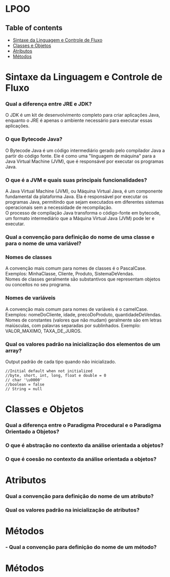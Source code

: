 # LPOO

## Table of contents

- [Sintaxe da Linguagem e Controle de Fluxo](#1)
- [Classes e Objetos](#2)
- [Atributos](#3)
- [Métodos](#4)

##
<a name="1">
<h1>Sintaxe da Linguagem e Controle de Fluxo</h1>
</a>

### Qual a diferença entre JRE e JDK?
O JDK é um kit de desenvolvimento completo para criar aplicações Java, enquanto o JRE
é apenas o ambiente necessário para executar essas aplicações.

### O que Bytecode Java?
O Bytecode Java é um código intermediário gerado pelo compilador Java a partir
do código fonte. Ele é como uma "linguagem de máquina" para a Java Virtual Machine
(JVM), que é responsável por executar os programas Java.

### O que é a JVM e quais suas principais funcionalidades?
A Java Virtual Machine (JVM), ou Máquina Virtual Java, é um componente
fundamental da plataforma Java. Ela é responsável por executar os programas Java,
permitindo que sejam executados em diferentes sistemas operacionais sem a
necessidade de recompilação. <br>
O processo de compilação Java transforma o código-fonte em bytecode,
um formato intermediário que a Máquina Virtual Java (JVM) pode ler e executar.

### Qual a convenção para definição do nome de uma classe e para o nome de uma variável?

<h3>Nomes de classes</h3>
A convenção mais comum para nomes de classes é o PascalCase.
<br>Exemplos: MinhaClasse, Cliente, Produto, SistemaDeVendas.
<br>Nomes de classes geralmente são substantivos que representam
objetos ou conceitos no seu programa.

<h3>Nomes de variáveis</h3>
A convenção mais comum para nomes de variáveis é o camelCase.
<br>Exemplos: nomeDoCliente, idade, precoDoProduto, quantidadeDeVendas.
<br>Nomes de constantes (valores que não mudam) geralmente são em
letras maiúsculas, com palavras separadas por sublinhados.
Exemplo: VALOR_MAXIMO, TAXA_DE_JUROS.

### Qual os valores padrão na inicialização dos elementos de um array?
Output padrão de cada tipo quando não inicializado.
```
//Initial default when not initialized
//byte, short, int, long, float e double = 0
// char '\u0000'
//boolean = false
// String = null
```
##
<a name="2">
<h1>Classes e Objetos</h1>
</a>

### Qual a diferença entre o Paradigma Procedural e o Paradigma Orientado a Objetos?

### O que é abstração no contexto da análise orientada a objetos?

### O que é coesão no contexto da análise orientada a objetos?

<a name="3">
<h1>Atributos</h1>
</a>

### Qual a convenção para definição do nome de um atributo?

### Qual os valores padrão na inicialização de atributos?

<a name="4">
<h1>Métodos</h1>
</a>

### - Qual a convenção para definição do nome de um método?

<a name="5">
<h1>Métodos</h1>
</a>